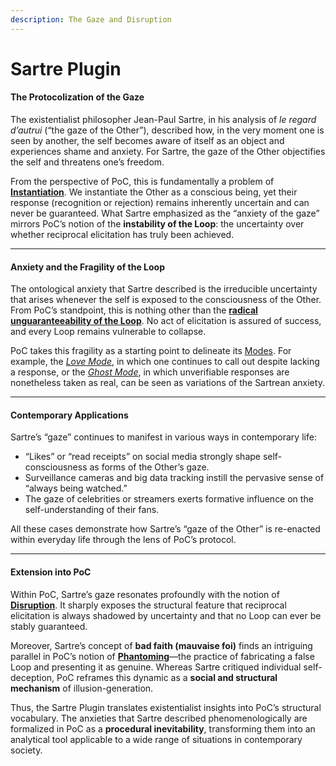 ```yaml
---
description: The Gaze and Disruption
---
```


# Sartre Plugin

#### The Protocolization of the Gaze

The existentialist philosopher Jean-Paul Sartre, in his analysis of _le regard d’autrui_ (“the gaze of the Other”), described how, in the very moment one is seen by another, the self becomes aware of itself as an object and experiences shame and anxiety. For Sartre, the gaze of the Other objectifies the self and threatens one’s freedom.

From the perspective of PoC, this is fundamentally a problem of [**Instantiation**](../protocol/operations/instantiation.md). We instantiate the Other as a conscious being, yet their response (recognition or rejection) remains inherently uncertain and can never be guaranteed. What Sartre emphasized as the “anxiety of the gaze” mirrors PoC’s notion of the **instability of the Loop**: the uncertainty over whether reciprocal elicitation has truly been achieved.

***

#### Anxiety and the Fragility of the Loop

The ontological anxiety that Sartre described is the irreducible uncertainty that arises whenever the self is exposed to the consciousness of the Other. From PoC’s standpoint, this is nothing other than the [**radical unguaranteeability of the Loop**](../implications/undecidability-of-consciousness.md). No act of elicitation is assured of success, and every Loop remains vulnerable to collapse.

PoC takes this fragility as a starting point to delineate its [Modes](../protocol/disruptions/#disruptive-modes). For example, the [_Love Mode_](../protocol/disruptions/love-mode.md), in which one continues to call out despite lacking a response, or the [_Ghost Mode_](../protocol/disruptions/ghost-mode.md), in which unverifiable responses are nonetheless taken as real, can be seen as variations of the Sartrean anxiety.

***

#### Contemporary Applications

Sartre’s “gaze” continues to manifest in various ways in contemporary life:

* “Likes” or “read receipts” on social media strongly shape self-consciousness as forms of the Other’s gaze.
* Surveillance cameras and big data tracking instill the pervasive sense of “always being watched.”
* The gaze of celebrities or streamers exerts formative influence on the self-understanding of their fans.

All these cases demonstrate how Sartre’s “gaze of the Other” is re-enacted within everyday life through the lens of PoC’s protocol.

***

#### Extension into PoC

Within PoC, Sartre’s gaze resonates profoundly with the notion of [**Disruption**](../protocol/disruptions/). It sharply exposes the structural feature that reciprocal elicitation is always shadowed by uncertainty and that no Loop can ever be stably guaranteed.

Moreover, Sartre’s concept of **bad faith (mauvaise foi)** finds an intriguing parallel in PoC’s notion of [**Phantoming**](../implications/social-practices-phantoming-and-zombifying/phantoming-social-practice-of-making-fake-genuine.md)—the practice of fabricating a false Loop and presenting it as genuine. Whereas Sartre critiqued individual self-deception, PoC reframes this dynamic as a **social and structural mechanism** of illusion-generation.

Thus, the Sartre Plugin translates existentialist insights into PoC’s structural vocabulary. The anxieties that Sartre described phenomenologically are formalized in PoC as a **procedural inevitability**, transforming them into an analytical tool applicable to a wide range of situations in contemporary society.
